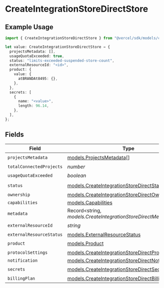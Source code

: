 # CreateIntegrationStoreDirectStore

## Example Usage

```typescript
import { CreateIntegrationStoreDirectStore } from "@vercel/sdk/models/createintegrationstoredirectop.js";

let value: CreateIntegrationStoreDirectStore = {
  projectsMetadata: [],
  usageQuotaExceeded: true,
  status: "limits-exceeded-suspended-store-count",
  externalResourceId: "<id>",
  product: {
    value: {
      atBRANDAt8495: {},
    },
  },
  secrets: [
    {
      name: "<value>",
      length: 96.14,
    },
  ],
};
```

## Fields

| Field                                                                                                            | Type                                                                                                             | Required                                                                                                         | Description                                                                                                      |
| ---------------------------------------------------------------------------------------------------------------- | ---------------------------------------------------------------------------------------------------------------- | ---------------------------------------------------------------------------------------------------------------- | ---------------------------------------------------------------------------------------------------------------- |
| `projectsMetadata`                                                                                               | [models.ProjectsMetadata](../models/projectsmetadata.md)[]                                                       | :heavy_check_mark:                                                                                               | N/A                                                                                                              |
| `totalConnectedProjects`                                                                                         | *number*                                                                                                         | :heavy_minus_sign:                                                                                               | N/A                                                                                                              |
| `usageQuotaExceeded`                                                                                             | *boolean*                                                                                                        | :heavy_check_mark:                                                                                               | N/A                                                                                                              |
| `status`                                                                                                         | [models.CreateIntegrationStoreDirectStatus](../models/createintegrationstoredirectstatus.md)                     | :heavy_check_mark:                                                                                               | N/A                                                                                                              |
| `ownership`                                                                                                      | [models.CreateIntegrationStoreDirectOwnership](../models/createintegrationstoredirectownership.md)               | :heavy_minus_sign:                                                                                               | N/A                                                                                                              |
| `capabilities`                                                                                                   | [models.Capabilities](../models/capabilities.md)                                                                 | :heavy_minus_sign:                                                                                               | N/A                                                                                                              |
| `metadata`                                                                                                       | Record<string, *models.CreateIntegrationStoreDirectMetadata*>                                                    | :heavy_minus_sign:                                                                                               | N/A                                                                                                              |
| `externalResourceId`                                                                                             | *string*                                                                                                         | :heavy_check_mark:                                                                                               | N/A                                                                                                              |
| `externalResourceStatus`                                                                                         | [models.ExternalResourceStatus](../models/externalresourcestatus.md)                                             | :heavy_minus_sign:                                                                                               | N/A                                                                                                              |
| `product`                                                                                                        | [models.Product](../models/product.md)                                                                           | :heavy_check_mark:                                                                                               | N/A                                                                                                              |
| `protocolSettings`                                                                                               | [models.CreateIntegrationStoreDirectProtocolSettings](../models/createintegrationstoredirectprotocolsettings.md) | :heavy_minus_sign:                                                                                               | N/A                                                                                                              |
| `notification`                                                                                                   | [models.CreateIntegrationStoreDirectNotification](../models/createintegrationstoredirectnotification.md)         | :heavy_minus_sign:                                                                                               | N/A                                                                                                              |
| `secrets`                                                                                                        | [models.CreateIntegrationStoreDirectSecrets](../models/createintegrationstoredirectsecrets.md)[]                 | :heavy_check_mark:                                                                                               | N/A                                                                                                              |
| `billingPlan`                                                                                                    | [models.CreateIntegrationStoreDirectBillingPlan](../models/createintegrationstoredirectbillingplan.md)           | :heavy_minus_sign:                                                                                               | N/A                                                                                                              |